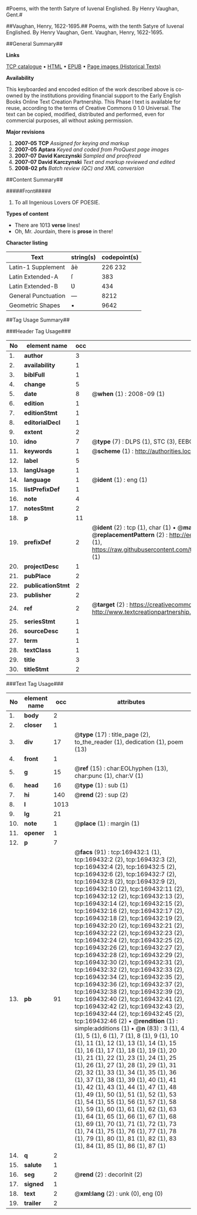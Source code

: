 #Poems, with the tenth Satyre of Iuvenal Englished. By Henry Vaughan, Gent.#

##Vaughan, Henry, 1622-1695.##
Poems, with the tenth Satyre of Iuvenal Englished. By Henry Vaughan, Gent.
Vaughan, Henry, 1622-1695.

##General Summary##

**Links**

[TCP catalogue](http://www.ota.ox.ac.uk/tcp/)  • 
[HTML](http://tei.it.ox.ac.uk/tcp/Texts-HTML/free/A95/A95827.html)  • 
[EPUB](http://tei.it.ox.ac.uk/tcp/Texts-EPUB/free/A95/A95827.epub) • 
[Page images (Historical Texts)](https://data.historicaltexts.jisc.ac.uk/view?pubId=eebo-99868870e&pageId=eebo-99868870e-169432-1)

**Availability**

This keyboarded and encoded edition of the
	       work described above is co-owned by the institutions
	       providing financial support to the Early English Books
	       Online Text Creation Partnership. This Phase I text is
	       available for reuse, according to the terms of Creative
	       Commons 0 1.0 Universal. The text can be copied,
	       modified, distributed and performed, even for
	       commercial purposes, all without asking permission.

**Major revisions**

1. __2007-05__ __TCP__ *Assigned for keying and markup*
1. __2007-05__ __Aptara__ *Keyed and coded from ProQuest page images*
1. __2007-07__ __David Karczynski__ *Sampled and proofread*
1. __2007-07__ __David Karczynski__ *Text and markup reviewed and edited*
1. __2008-02__ __pfs__ *Batch review (QC) and XML conversion*

##Content Summary##

#####Front#####

1. To all Ingenious Lovers
OF
POESIE.

**Types of content**

  * There are 1013 **verse** lines!
  * Oh, Mr. Jourdain, there is **prose** in there!

**Character listing**


|Text|string(s)|codepoint(s)|
|---|---|---|
|Latin-1 Supplement|âè|226 232|
|Latin Extended-A|ſ|383|
|Latin Extended-B|Ʋ|434|
|General Punctuation|—|8212|
|Geometric Shapes|▪|9642|

##Tag Usage Summary##

###Header Tag Usage###

|No|element name|occ|attributes|
|---|---|---|---|
|1.|__author__|3||
|2.|__availability__|1||
|3.|__biblFull__|1||
|4.|__change__|5||
|5.|__date__|8| @__when__ (1) : 2008-09 (1)|
|6.|__edition__|1||
|7.|__editionStmt__|1||
|8.|__editorialDecl__|1||
|9.|__extent__|2||
|10.|__idno__|7| @__type__ (7) : DLPS (1), STC (3), EEBO-CITATION (1), PROQUEST (1), VID (1)|
|11.|__keywords__|1| @__scheme__ (1) : http://authorities.loc.gov/ (1)|
|12.|__label__|5||
|13.|__langUsage__|1||
|14.|__language__|1| @__ident__ (1) : eng (1)|
|15.|__listPrefixDef__|1||
|16.|__note__|4||
|17.|__notesStmt__|2||
|18.|__p__|11||
|19.|__prefixDef__|2| @__ident__ (2) : tcp (1), char (1)  •  @__matchPattern__ (2) : ([0-9\-]+):([0-9IVX]+) (1), (.+) (1)  •  @__replacementPattern__ (2) : http://eebo.chadwyck.com/downloadtiff?vid=$1&page=$2 (1), https://raw.githubusercontent.com/textcreationpartnership/Texts/master/tcpchars.xml#$1 (1)|
|20.|__projectDesc__|1||
|21.|__pubPlace__|2||
|22.|__publicationStmt__|2||
|23.|__publisher__|2||
|24.|__ref__|2| @__target__ (2) : https://creativecommons.org/publicdomain/zero/1.0/ (1), http://www.textcreationpartnership.org/docs/. (1)|
|25.|__seriesStmt__|1||
|26.|__sourceDesc__|1||
|27.|__term__|1||
|28.|__textClass__|1||
|29.|__title__|3||
|30.|__titleStmt__|2||


###Text Tag Usage###

|No|element name|occ|attributes|
|---|---|---|---|
|1.|__body__|2||
|2.|__closer__|1||
|3.|__div__|17| @__type__ (17) : title_page (2), to_the_reader (1), dedication (1), poem (13)|
|4.|__front__|1||
|5.|__g__|15| @__ref__ (15) : char:EOLhyphen (13), char:punc (1), char:V (1)|
|6.|__head__|16| @__type__ (1) : sub (1)|
|7.|__hi__|140| @__rend__ (2) : sup (2)|
|8.|__l__|1013||
|9.|__lg__|21||
|10.|__note__|1| @__place__ (1) : margin (1)|
|11.|__opener__|1||
|12.|__p__|7||
|13.|__pb__|91| @__facs__ (91) : tcp:169432:1 (1), tcp:169432:2 (2), tcp:169432:3 (2), tcp:169432:4 (2), tcp:169432:5 (2), tcp:169432:6 (2), tcp:169432:7 (2), tcp:169432:8 (2), tcp:169432:9 (2), tcp:169432:10 (2), tcp:169432:11 (2), tcp:169432:12 (2), tcp:169432:13 (2), tcp:169432:14 (2), tcp:169432:15 (2), tcp:169432:16 (2), tcp:169432:17 (2), tcp:169432:18 (2), tcp:169432:19 (2), tcp:169432:20 (2), tcp:169432:21 (2), tcp:169432:22 (2), tcp:169432:23 (2), tcp:169432:24 (2), tcp:169432:25 (2), tcp:169432:26 (2), tcp:169432:27 (2), tcp:169432:28 (2), tcp:169432:29 (2), tcp:169432:30 (2), tcp:169432:31 (2), tcp:169432:32 (2), tcp:169432:33 (2), tcp:169432:34 (2), tcp:169432:35 (2), tcp:169432:36 (2), tcp:169432:37 (2), tcp:169432:38 (2), tcp:169432:39 (2), tcp:169432:40 (2), tcp:169432:41 (2), tcp:169432:42 (2), tcp:169432:43 (2), tcp:169432:44 (2), tcp:169432:45 (2), tcp:169432:46 (2)  •  @__rendition__ (1) : simple:additions (1)  •  @__n__ (83) : 3 (1), 4 (1), 5 (1), 6 (1), 7 (1), 8 (1), 9 (1), 10 (1), 11 (1), 12 (1), 13 (1), 14 (1), 15 (1), 16 (1), 17 (1), 18 (1), 19 (1), 20 (1), 21 (1), 22 (1), 23 (1), 24 (1), 25 (1), 26 (1), 27 (1), 28 (1), 29 (1), 31 (2), 32 (1), 33 (1), 34 (1), 35 (1), 36 (1), 37 (1), 38 (1), 39 (1), 40 (1), 41 (1), 42 (1), 43 (1), 44 (1), 47 (1), 48 (1), 49 (1), 50 (1), 51 (1), 52 (1), 53 (1), 54 (1), 55 (1), 56 (1), 57 (1), 58 (1), 59 (1), 60 (1), 61 (1), 62 (1), 63 (1), 64 (1), 65 (1), 66 (1), 67 (1), 68 (1), 69 (1), 70 (1), 71 (1), 72 (1), 73 (1), 74 (1), 75 (1), 76 (1), 77 (1), 78 (1), 79 (1), 80 (1), 81 (1), 82 (1), 83 (1), 84 (1), 85 (1), 86 (1), 87 (1)|
|14.|__q__|2||
|15.|__salute__|1||
|16.|__seg__|2| @__rend__ (2) : decorInit (2)|
|17.|__signed__|1||
|18.|__text__|2| @__xml:lang__ (2) : unk (0), eng (0)|
|19.|__trailer__|2||

